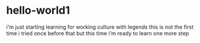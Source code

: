 # hello-world1
i'm just starting learning for working culture with legends
this is not the first time i tried once before that but this time i'm ready to learn one more step
